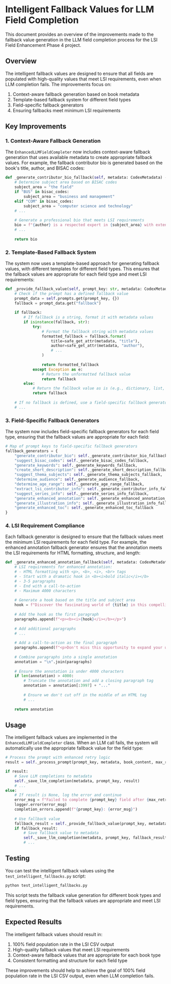 # Intelligent Fallback Values for LLM Field Completion

This document provides an overview of the improvements made to the fallback value generation in the LLM field completion process for the LSI Field Enhancement Phase 4 project.

## Overview

The intelligent fallback values are designed to ensure that all fields are populated with high-quality values that meet LSI requirements, even when LLM completion fails. The improvements focus on:

1. Context-aware fallback generation based on book metadata
2. Template-based fallback system for different field types
3. Field-specific fallback generators
4. Ensuring fallbacks meet minimum LSI requirements

## Key Improvements

### 1. Context-Aware Fallback Generation

The `EnhancedLLMFieldCompleter` now includes context-aware fallback generation that uses available metadata to create appropriate fallback values. For example, the fallback contributor bio is generated based on the book's title, author, and BISAC codes:

```python
def _generate_contributor_bio_fallback(self, metadata: CodexMetadata) -> str:
    # Determine subject area based on BISAC codes
    subject_area = "the field"
    if "BUS" in bisac_codes:
        subject_area = "business and management"
    elif "COM" in bisac_codes:
        subject_area = "computer science and technology"
    # ...
    
    # Generate a professional bio that meets LSI requirements
    bio = f"{author} is a respected expert in {subject_area} with extensive knowledge and experience related to {title}. "
    # ...
    
    return bio
```

### 2. Template-Based Fallback System

The system now uses a template-based approach for generating fallback values, with different templates for different field types. This ensures that the fallback values are appropriate for each field type and meet LSI requirements:

```python
def _provide_fallback_value(self, prompt_key: str, metadata: CodexMetadata) -> Any:
    # Check if the prompt has a defined fallback value
    prompt_data = self.prompts.get(prompt_key, {})
    fallback = prompt_data.get("fallback")
    
    if fallback:
        # If fallback is a string, format it with metadata values
        if isinstance(fallback, str):
            try:
                # Format the fallback string with metadata values
                formatted_fallback = fallback.format(
                    title=safe_get_attr(metadata, "title"),
                    author=safe_get_attr(metadata, "author"),
                    # ...
                )
                
                return formatted_fallback
            except Exception as e:
                # Return the unformatted fallback value
                return fallback
        else:
            # Return the fallback value as is (e.g., dictionary, list, etc.)
            return fallback
    
    # If no fallback is defined, use a field-specific fallback generator
    # ...
```

### 3. Field-Specific Fallback Generators

The system now includes field-specific fallback generators for each field type, ensuring that the fallback values are appropriate for each field:

```python
# Map of prompt keys to field-specific fallback generators
fallback_generators = {
    "generate_contributor_bio": self._generate_contributor_bio_fallback,
    "suggest_bisac_codes": self._generate_bisac_codes_fallback,
    "generate_keywords": self._generate_keywords_fallback,
    "create_short_description": self._generate_short_description_fallback,
    "suggest_thema_subjects": self._generate_thema_subjects_fallback,
    "determine_audience": self._generate_audience_fallback,
    "determine_age_range": self._generate_age_range_fallback,
    "extract_lsi_contributor_info": self._generate_contributor_info_fallback,
    "suggest_series_info": self._generate_series_info_fallback,
    "generate_enhanced_annotation": self._generate_enhanced_annotation_fallback,
    "generate_illustration_info": self._generate_illustration_info_fallback,
    "generate_enhanced_toc": self._generate_enhanced_toc_fallback
}
```

### 4. LSI Requirement Compliance

Each fallback generator is designed to ensure that the fallback values meet the minimum LSI requirements for each field type. For example, the enhanced annotation fallback generator ensures that the annotation meets the LSI requirements for HTML formatting, structure, and length:

```python
def _generate_enhanced_annotation_fallback(self, metadata: CodexMetadata) -> str:
    # LSI requirements for enhanced annotation:
    # - HTML formatting with <p>, <b>, <i>, <br> tags
    # - Start with a dramatic hook in <b><i>bold italic</i></b>
    # - 3-5 paragraphs
    # - End with a call-to-action
    # - Maximum 4000 characters
    
    # Generate a hook based on the title and subject area
    hook = f"Discover the fascinating world of {title} in this compelling work by {author}."
    
    # Add the hook as the first paragraph
    paragraphs.append(f"<p><b><i>{hook}</i></b></p>")
    
    # Add additional paragraphs
    # ...
    
    # Add a call-to-action as the final paragraph
    paragraphs.append(f"<p>Don't miss this opportunity to expand your understanding of {subject_area}. Get your copy of {title} today and discover why readers and critics alike are praising this exceptional work.</p>")
    
    # Combine paragraphs into a single annotation
    annotation = "\n".join(paragraphs)
    
    # Ensure the annotation is under 4000 characters
    if len(annotation) > 4000:
        # Truncate the annotation and add a closing paragraph tag
        annotation = annotation[:3997] + "..."
        
        # Ensure we don't cut off in the middle of an HTML tag
        # ...
    
    return annotation
```

## Usage

The intelligent fallback values are implemented in the `EnhancedLLMFieldCompleter` class. When an LLM call fails, the system will automatically use the appropriate fallback value for the field type:

```python
# Process the prompt with enhanced retry logic
result = self._process_prompt(prompt_key, metadata, book_content, max_retries, initial_delay)

if result:
    # Save LLM completions to metadata
    self._save_llm_completion(metadata, prompt_key, result)
    # ...
else:
    # If result is None, log the error and continue
    error_msg = f"Failed to complete {prompt_key} field after {max_retries} attempts"
    logger.error(error_msg)
    completion_errors.append(f"{prompt_key}: {error_msg}")
    
    # Use fallback value
    fallback_result = self._provide_fallback_value(prompt_key, metadata)
    if fallback_result:
        # Save fallback value to metadata
        self._save_llm_completion(metadata, prompt_key, fallback_result)
        # ...
```

## Testing

You can test the intelligent fallback values using the `test_intelligent_fallbacks.py` script:

```bash
python test_intelligent_fallbacks.py
```

This script tests the fallback value generation for different book types and field types, ensuring that the fallback values are appropriate and meet LSI requirements.

## Expected Results

The intelligent fallback values should result in:

1. 100% field population rate in the LSI CSV output
2. High-quality fallback values that meet LSI requirements
3. Context-aware fallback values that are appropriate for each book type
4. Consistent formatting and structure for each field type

These improvements should help to achieve the goal of 100% field population rate in the LSI CSV output, even when LLM completion fails.